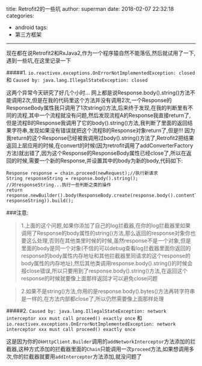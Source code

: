 title: Retrofit2的一些坑
author: superman
date: 2018-02-07 22:32:18
categories:
- android
tags:
- 第三方框架
---

现在都在说Retrofit2和RxJava2,作为一个程序猿自然不能落伍,然后就试用了一下,遇到一些坑,在这里记录一下
<!--more-->
#####1.
```io.reactivex.exceptions.OnErrorNotImplementedException: closed```
和
```Caused by: java.lang.IllegalStateException: closed```

这两个异常今天研究了好几个小时...  网上都是说Response.body().string()方法不能调用2次,但是在我的代码里这个方法并没有调用2次,一个Response的ResponseBody属性我只调用了1次string()方法,后来终于发现,在我的判断里有不同的流程,其中一个流程就没有问题,然后发现流程A的Response我直接return了,但是流程B的Response我调用了它的body().string()方法,我判断了里面的返回结果字符串,发现如果没有错误就把这个流程B的Response对象return了,但是!!! 因为我return的这个Response已经被我调用过body().string()方法了,Retrofit2把结果返回上层应用的时候,在convert的时候(因为retrofit调用了addConverterFactory方法)就出错了,因为这个Response的ResponseBody属性已经close了,所以在返回的时候,需要一个新的Response,并设置其中的body为新的body,代码如下:
```
Response response = chain.proceed(newRequest);//执行新请求
String responseString = response.body().string();
//对responseString...执行一些判断之类的操作
return response.newBuilder().body(ResponseBody.create(response.body().contentType(), responseString)).build();
```
###注意:
>1.上面的这个问题,如果你添加了自己的log拦截器,在你的log拦截器里如果调用了Response的body属性的string()方法,那么返回的response对象你也要这么处理,否则在其他类里时候的时候,虽然response不是一个对象,但是里面的body是同一个对象(不信的可以debug查看log拦截器里面你返回的response的body属性内存地址和其他拦截器里同请求的这个response的body属性的内存地址),然后其他类调用response.body().string()的时候会报close错误,所以只要用到了response.body().string()方法,在返回这个response的时候就要像上面那样返回才可以避免close问题

>2.如果不是string()方法,你用的是response.body().bytes()方法再转字符串是一样的,在方法内部都close了,所以仍然需要像上面那样处理

#####2.
```Caused by: java.lang.IllegalStateException: network interceptor xxx must call proceed() exactly once```
和
```io.reactivex.exceptions.OnErrorNotImplementedException: network interceptor xxx must call proceed() exactly once```

这是因为你的```OkHttpClient.Builder```调用的```addNetworkInterceptor```方法添加的拦截器,这种方式添加的拦截器里面的```Chain```只能调用一次```proceed```方法,如果想调用多次,你的拦截器就要用```addInterceptor```方法添加,就没问题了